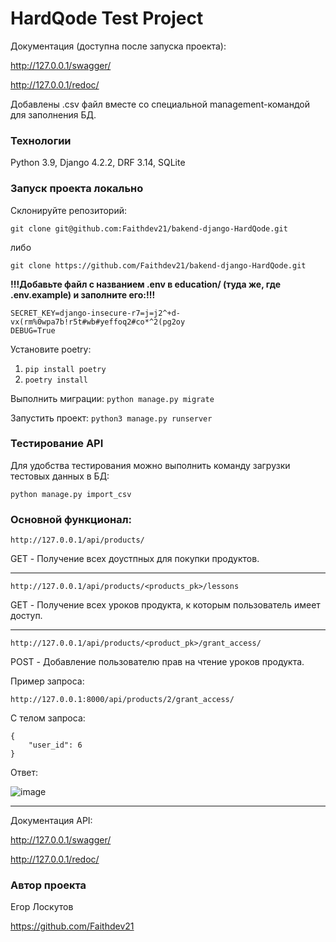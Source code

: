 # HardQode Test Project

Документация (доступна после запуска проекта):

http://127.0.0.1/swagger/

http://127.0.0.1/redoc/

Добавлены .csv файл вместе со специальной management-командой для заполнения БД.


### Технологии

Python 3.9, Django 4.2.2, DRF 3.14, SQLite

### Запуск проекта локально

Склонируйте репозиторий:

```git clone git@github.com:Faithdev21/bakend-django-HardQode.git```

либо

```git clone https://github.com/Faithdev21/bakend-django-HardQode.git```

**!!!Добавьте файл с названием .env в education/ (туда же, где .env.example) и заполните его:!!!**

```
SECRET_KEY=django-insecure-r7=j=j2^+d-vx(rm%0wpa7b!r5t#wb#yeffoq2#co*^2(pg2oy
DEBUG=True
```

Установите poetry:  
1. ```pip install poetry```  
2. ```poetry install```

Выполнить миграции:
```python manage.py migrate```

Запустить проект:
```python3 manage.py runserver```

### Тестирование API

Для удобства тестирования можно выполнить команду загрузки тестовых данных в БД:

```python manage.py import_csv```

### Основной функционал:

`http://127.0.0.1/api/products/`  

GET - Получение всех доустпных для покупки продуктов.

---

`http://127.0.0.1/api/products/<products_pk>/lessons`

GET - Получение всех уроков продукта, к которым пользователь имеет доступ.

---

`http://127.0.0.1/api/products/<product_pk>/grant_access/`

POST - Добавление пользователю прав на чтение уроков продукта.

Пример запроса:

`http://127.0.0.1:8000/api/products/2/grant_access/`

С телом запроса:
```
{
    "user_id": 6
}
```
Ответ:  

![image](https://github.com/Faithdev21/bakend-django-HardQode/assets/119350657/5baf3337-270f-4ac4-8ebf-5a93afb1e3ec)

---

Документация API:

http://127.0.0.1/swagger/

http://127.0.0.1/redoc/

### Автор проекта

Егор Лоскутов

https://github.com/Faithdev21
